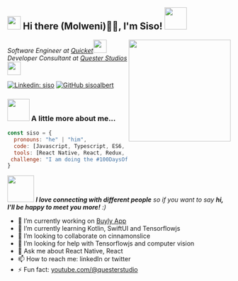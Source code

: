 <h2><img src="https://emojis.slackmojis.com/emojis/images/1531849430/4246/blob-sunglasses.gif?1531849430" width="30"/> Hi there (Molweni)👋🏻, I'm Siso! <img src="https://media.giphy.com/media/12oufCB0MyZ1Go/giphy.gif" width="50"></h2>
<!-- <h2> Hi, I'm Siso! <img src="https://media.giphy.com/media/mGcNjsfWAjY5AEZNw6/giphy.gif" width="50"></h2> -->
<img align='right' src="https://media.giphy.com/media/3o7qE1YN7aBOFPRw8E/giphy.gif" width="230">
<p><em>Software Engineer at <a href="https://www.quicket.co.za/">Quicket</a><img src="https://media.giphy.com/media/fYSnHlufseco8Fh93Z/giphy.gif" width="30"></br>Developer Consultant at <a href="https://questerstudios.com/">Quester Studios</a><img src="https://media.giphy.com/media/WUlplcMpOCEmTGBtBW/giphy.gif" width="30"> 
</em></p>

[![Linkedin: siso](https://img.shields.io/badge/-siso-blue?style=flat-square&logo=Linkedin&logoColor=white&link=https://www.linkedin.com/in/siso-albert-ngqolosi-99a675117/)](https://www.linkedin.com/in/siso-albert-ngqolosi-99a675117/)
[![GitHub sisoalbert](https://img.shields.io/github/followers/siso?label=follow&style=social)](https://github.com/sisoalbert)





### <img src="https://media.giphy.com/media/VgCDAzcKvsR6OM0uWg/giphy.gif" width="50"> A little more about me...  

```javascript
const siso = {
  pronouns: "he" | "him",
  code: [Javascript, Typescript, ES6, HTML, CSS,],
  tools: [React Native, React, Redux, React Navigation, Eslint, Prettier, Error Boundry API, Sentry, Jest, React Native Testing Library, Dettox, Appium, Fastlane, Github Action, Git],
 challenge: "I am doing the #100DaysOfCode challenge focused on react native and typescript"
}
```

<img src="https://media.giphy.com/media/LnQjpWaON8nhr21vNW/giphy.gif" width="60"> <em><b>I love connecting with different people</b> so if you want to say <b>hi, I'll be happy to meet you more!</b> :)</em>

- 🔭 I’m currently working on [Buyly App](https://getbuyly.web.app/)
- 🌱 I’m currently learning Kotlin, SwiftUI and Tensorflowjs
- 👯 I’m looking to collaborate on cinnamonslice
- 🤔 I’m looking for help with Tensorflowjs and computer vision
- 💬 Ask me about React Native, React
- 📫 How to reach me: linkedIn or twitter
- ⚡ Fun fact: [youtube.com/@questerstudio](youtube.com/@questerstudio)
